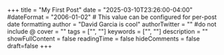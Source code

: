 +++
title = "My First Post"
date = "2025-03-10T23:26:00-04:00"
#dateFormat = "2006-01-02" # This value can be configured for per-post date formatting
author = "David Garcia is cool"
authorTwitter = "" #do not include @
cover = ""
tags = ["", ""]
keywords = ["", ""]
description = ""
showFullContent = false
readingTime = false
hideComments = false
draft=false
+++
